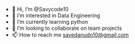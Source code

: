 - 👋 Hi, I’m @Savycode10
- 👀 I’m interested in Data Engineering
- 🌱 I’m currently learning python
- 💞️ I’m looking to collaborate on team projects
- 📫 How to reach me savedanudo10@gmail.com

<!---
Savycode10/Savycode10 is a ✨ special ✨ repository because its `README.md` (this file) appears on your GitHub profile.
You can click the Preview link to take a look at your changes.
--->
